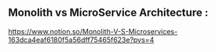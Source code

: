 ## Monolith vs MicroService Architecture :
https://www.notion.so/Monolith-V-S-Microservices-163dca4eaf6180f5a56dff75465f623e?pvs=4

